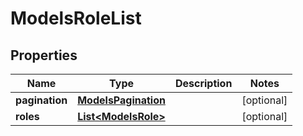 

# ModelsRoleList


## Properties

| Name | Type | Description | Notes |
|------------ | ------------- | ------------- | -------------|
|**pagination** | [**ModelsPagination**](ModelsPagination.md) |  |  [optional] |
|**roles** | [**List&lt;ModelsRole&gt;**](ModelsRole.md) |  |  [optional] |



